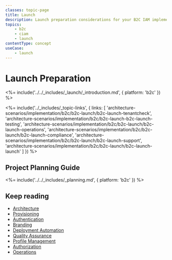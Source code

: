 ```yaml
---
classes: topic-page
title: Launch
description: Launch preparation considerations for your B2C IAM implementation.
topics:
    - b2c
    - ciam
    - launch
contentType: concept
useCase:
    - launch
---
```

# Launch Preparation

<%= include('../../_includes/_launch/_introduction.md', { platform: 'b2c' }) %>


<%= include('../_includes/_topic-links', { links: [ 'architecture-scenarios/implementation/b2c/b2c-launch/b2c-launch-tenantcheck', 'architecture-scenarios/implementation/b2c/b2c-launch-b2c-launch-testing', 'architecture-scenarios/implementation/b2c/b2c-launch/b2c-launch-operations', 'architecture-scenarios/implementation/b2c/b2c-launch/b2c-launch-compliance', 'architecture-scenarios/implementation/b2c/b2c-launch/b2c-launch-support', 'architecture-scenarios/implementation/b2c/b2c-launch/b2c-launch-launch' ] }) %>


## Project Planning Guide

<%= include('../../_includes/_planning.md', { platform: 'b2c' }) %>

## Keep reading

* [Architecture](/architecture-scenarios/implementation/b2c/b2c-architecture)
* [Provisioning](/architecture-scenarios/implementation/b2c/b2c-provisioning)
* [Authentication](/architecture-scenarios/implementation/b2c/b2c-authentication)
* [Branding](/architecture-scenarios/implementation/b2c/b2c-branding)
* [Deployment Automation](/architecture-scenarios/implementation/b2c/b2c-deployment)
* [Quality Assurance](/architecture-scenarios/implementation/b2c/b2c-qa)
* [Profile Management](/architecture-scenarios/implementation/b2c/b2c-profile-mgmt)
* [Authorization](/architecture-scenarios/implementation/b2c/b2c-authorization)
* [Operations](/architecture-scenarios/implementation/b2c/b2c-operations)
